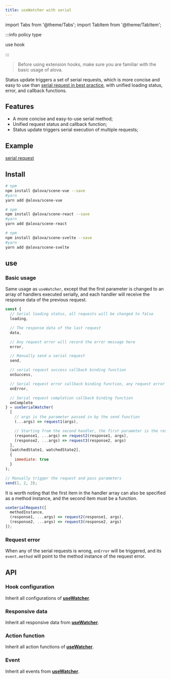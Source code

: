 ```yaml
---
title: useWatcher with serial
---
```


import Tabs from '@theme/Tabs';
import TabItem from '@theme/TabItem';

:::info policy type

use hook

:::

> Before using extension hooks, make sure you are familiar with the basic usage of alova.

Status update triggers a set of serial requests, which is more concise and easy to use than [serial request in best practice](/v2/tutorial/best-practice/skills), with unified loading status, error, and callback functions.

## Features

- A more concise and easy-to-use serial method;
- Unified request status and callback function;
- Status update triggers serial execution of multiple requests;

## Example

[serial request](/v2/tutorial/example/serial-request)

## Install

<Tabs groupId="framework">
<TabItem value="1" label="vue">

```bash
# npm
npm install @alova/scene-vue --save
#yarn
yarn add @alova/scene-vue

```

</TabItem>
<TabItem value="2" label="react">

```bash
# npm
npm install @alova/scene-react --save
#yarn
yarn add @alova/scene-react

```

</TabItem>

<TabItem value="3" label="svelte">

```bash
# npm
npm install @alova/scene-svelte --save
#yarn
yarn add @alova/scene-svelte

```

</TabItem>
</Tabs>

## use

### Basic usage

Same usage as `useWatcher`, except that the first parameter is changed to an array of handlers executed serially, and each handler will receive the response data of the previous request.

```javascript
const {
  // Serial loading status, all requests will be changed to false
  loading,

  // The response data of the last request
  data,

  // Any request error will record the error message here
  error,

  // Manually send a serial request
  send,

  // serial request success callback binding function
  onSuccess,

  // Serial request error callback binding function, any request error will trigger it
  onError,

  // Serial request completion callback binding function
  onComplete
} = useSerialWatcher(
  [
    // args is the parameter passed in by the send function
    (...args) => request1(args),

    // Starting from the second handler, the first parameter is the response data of the previous request, and args is received from the second
    (response1, ...args) => request2(response1, args),
    (response2, ...args) => request3(response2, args)
  ],
  [watchedState1, watchedState2],
  {
    immediate: true
  }
);

// Manually trigger the request and pass parameters
send(1, 2, 3);
```

It is worth noting that the first item in the handler array can also be specified as a method instance, and the second item must be a function.

```javascript
useSerialRequest([
  methodInstance,
  (response1, ...args) => request2(response1, args),
  (response2, ...args) => request3(response2, args)
]);
```

### Request error

When any of the serial requests is wrong, `onError` will be triggered, and its `event.method` will point to the method instance of the request error.

## API

### Hook configuration

Inherit all configurations of [**useWatcher**](/api/core-hooks#usewatcher).

### Responsive data

Inherit all responsive data from [**useWatcher**](/api/core-hooks#usewatcher).

### Action function

Inherit all action functions of [**useWatcher**](/api/core-hooks#usewatcher).

### Event

Inherit all events from [**useWatcher**](/api/core-hooks#usewatcher).
